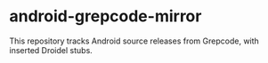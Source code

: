 # android-grepcode-mirror
This repository tracks Android source releases from Grepcode, with inserted Droidel stubs.
